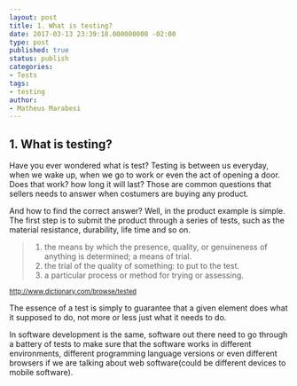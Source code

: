 ```yaml
---
layout: post
title: 1. What is testing?
date: 2017-03-13 23:39:18.000000000 -02:00
type: post
published: true
status: publish
categories:
- Tests
tags:
- testing
author:
- Matheus Marabesi
---
```


## 1. What is testing?

Have you ever wondered what is test? Testing is between us everyday, when we wake up, when we go to work or even
the act of opening a door. Does that work? how long it will last? Those are common questions that sellers needs
to answer when costumers are buying any product.

And how to find the correct answer? Well, in the product example is simple. The first step is to submit the product
through a series of tests, such as the material resistance, durability, life time and so on. 

> 1. the means by which the presence, quality, or genuineness of anything is determined; a means of trial.
> 2. the trial of the quality of something: to put to the test.
> 3. a particular process or method for trying or assessing.

<small align="right">http://www.dictionary.com/browse/tested</small>

The essence of a test is simply to guarantee that a given element does what it supposed to do, not more or less 
just what it needs to do.

In software development is the same, software out there need to go through a battery of tests to make sure that
the software works in different environments, different programming language versions or even different browsers 
if we are talking about web software(could be different devices to mobile software).
 
 
 
 
 